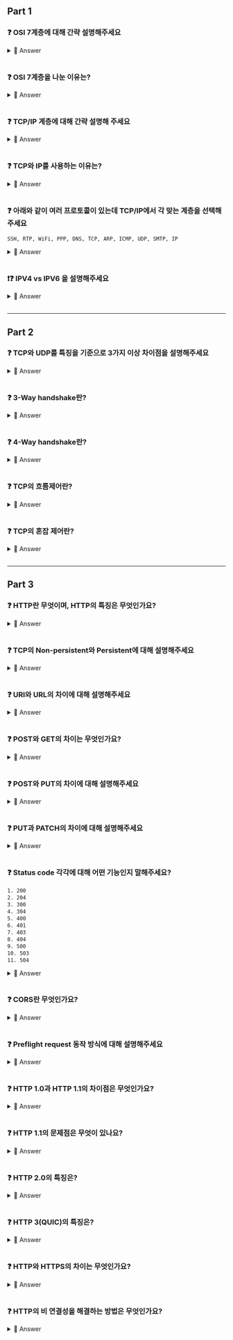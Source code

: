## **Part 1**

### **❓ OSI 7계층에 대해 간략 설명해주세요**

<details>
<summary> 📌 Answer </summary>

|계층|계층 이름|
|:---:|---|
|[1] 물리 계층|➕ 데이터를 전기적인 신호로 변환해서 주고 받는 기능 (BIT)<BR>|
|[2] 데이터 링크 계층|➕ MAC 주소를 이용해 물리계층에서 받은 정보 전달 (Frame)<BR>➕ 에러 제어, 흐름 제어 담당|
|[3] 네트워크 계층|➕ IP 주소와 라우팅을 통해 최적의 경로 제공 (Packet)<BR>|
|[4] 전송 계층|➕ 송신 측과 수신 측의 논리적인 연결을 설정하고 유지하는 역할(데이터 전송을 위해) (Segment/Datagram))<BR>➕ 오류제어, 흐름제어, 중복 검사 수행|
|[5] 세션 계층|➕ 상호 간의 세션이 유효한지 확인하고 설정(동기화) <BR>|
|[6] 표현 계층|➕ 데이터 형식 정의 <BR>|
|[7] 응용 계층|➕ 사용자가 사용하는 응용 서비스 or 프로세스 동작하는 계층 <BR>|

</details>
<BR>

### **❓ OSI 7계층을 나눈 이유는?**

<details>
<summary> 📌 Answer </summary>

통신이 일어나는 과정을 단계별로 쉽게 파악하고 이해할 수 있기 때문이다.
</details>
<BR>

### **❓ TCP/IP 계층에 대해 간략 설명해 주세요**

<details>
<summary> 📌 Answer </summary>

|계층|계층 이름|
|:---:|---|
|[1] 네트워크 접근 계층|➕ 송신 측과 수신 측의 데이터 전송을 위해 논리적인 링크 생성 <BR>|
|[2] 인터넷 계층|➕ 데이터 전송을 위한 주소지정, 경로설정을 제공 <BR>|
|[3] 전송 계층|➕ 호스트들 간의 신뢰성 있는 통신을 제공<BR>|
|[4] 응용 계층|➕ 응용프로그램 간의 데이타 송수신 <BR>|
</details>
<BR>

### **❓ TCP와 IP를 사용하는 이유는?**

<details>
<summary> 📌 Answer </summary>

IP만 있으면 상호간에 통신은 가능하지만, 패킷 전달 여부를 보증하지 않고 ➕ 패킷을 보낸 순서와 받는 순서가 다를 수 있다.

신뢰적인 데이터 전송을 위해 TCP를 사용한 것이다.
</details>
<BR>


### **❓ 아래와 같이 여러 프로토콜이 있는데 TCP/IP에서 각 맞는 계층을 선택해주세요**

    SSH, RTP, WiFi, PPP, DNS, TCP, ARP, ICMP, UDP, SMTP, IP

<details>
<summary> 📌 Answer </summary>

* SSH, DNS, SMTP : [4] 응용 계층
* TCP, UDP, RTP : [3] 전송 계층
* IP, ICMP, ARP : [2] 인터넷 계층
* WiFi, PPP : [1] 네트워크 연결 계층
</details>
<BR>

### **❗❓ IPV4 vs IPV6 을 설명해주세요**

<details>
<summary> 📌 Answer </summary>

* IPv4 : 32 bit로 (4개의 8bit) 구성됩니다. 
* IPv6 : IPv4의 주소 부족 문제를 해결하기 위해 만들어졌습니다. 128 bit로(8개의 16bit) 구성됩니다. 주소 유형은 유니캐스트, 멀티캐스트, 애니캐스트가 있습니다.
</details>
<BR>

------------------
## **Part 2**

### **❓ TCP와 UDP를 특징을 기준으로 3가지 이상 차이점을 설명해주세요**

<details>
<summary> 📌 Answer </summary>

* 연결 방식 : TCP(연결형 서비스) / UDP(비연결형 서비스)
* 패킷 교환 방식 : TCP(가상 회선 방식) / UDP(데이터 그램 방식)
* 수신 여부 확인 : TCP(전송 순서 보장) / UDP(전송 순서 바뀔 수 있음)
* 신뢰성 : TCP(높다) / UDP(낮다)
* 속도 : TCP(느리다) / UDP(빠르다)
</details>
<BR>

### **❓ 3-Way handshake란?**

<details>
<summary> 📌 Answer </summary>

=> 서버-클라이언트는 통신을 위해 연결 설정할때 3 way-handshake를 수행한다.

1. client가 Server에게 연결 요청 메시지 SYN를 전송한다.
2. Server가 이를 수락한다는 의미로 SYN+ACK를 전송한다.
3. Client가 다시 ACK를 보내고 연결을 설정한다.

=> 이 방식을 통해 TCP는 신뢰성 있는 통신이 가능하다.

<details>
<summary> ➕  만약 Client가 SYN+ACK를 못받았다면? </summary>

Client에서는 TIMEOUT이 발생해 다시 SYN를 서버에게 전송한다.
</details>
</details>
<BR>

### **❓ 4-Way handshake란?**

<details>
<summary> 📌 Answer </summary>

=> 서버-클라이언트는 통신을 종료 하기 위해 4way-handshake를 수행한다.
1. client가 Server에게 연결 종료하겠다는 FIN 플래그를 전송한다.
2. Server는 알겠다는 의미로 ACK를 보내고, 자신의 통신이 끝날때까지 기다린다.
3. Server가 통신이 끝나면, 연결이 종료됬다고 FIN 플래그를 전송한다.
4. Client는 확인했다는 ACK를 보내고 종료한다.

<details>
<summary> ➕  Server에서는 왜 FIN 플래그를 보낼까요?r </summary>

서버에서 아직 전송할 데이터가 남아 있기 때문에 이를 다 보내고 난 다음 다 보냈다는 의미로 FIN 플래그를 전송하게 됩니다.
</details>

<details>
<summary> ➕  연결 해제시 Client는 왜 ACK를 보낼까요? </summary>

만약 Client가 Server로부터 FIN 플래그를 받지 못했을 경우에 Client는 이 상황을 모르고 계속 기다리면서 재전송하게 됩니다. 하지만, Server는 이미 종료되고 닫혔기 때문에 이에 대해 응답하지 않아 Client 측에서 불필요한 자원을 소요하게 됩니다.

 그래서 Server측에서는 Client의 ACK를 받고 연결을 해제합니다.
</details>
</details>
<BR>

### **❓ TCP의 흐름제어란?**

<details>
<summary> 📌 Answer </summary>

송신측과 수신측의 데이터 처리 속도 차이를 해결하기 위한 기법이다. 수신측이 송신측보다 빠르면 문제되지 않지만, 송신측의 속도가 수신측보다 빠르다면 문제가 발생합니다. 이를 해결하기 위한 기법이 흐름제어다.
</details>
<BR>

### **❓ TCP의 혼잡 제어란?**

<details>
<summary> 📌 Answer </summary>

송신 측의 데이터 전달과 *네트워크*의 데이터 처리 속도 차이를 해결하기 위한 기법이다.
</details>
<BR>

------------------
## **Part 3**

### **❓ HTTP란 무엇이며, HTTP의 특징은 무엇인가요?**

<details>
<summary> 📌 Answer </summary>

* HTTP는 웹에서만 사용하는 프로토콜로, TCP/IP 기반으로 서버와 클라이언트간 요청과 응답을 전송합니다.
* HTTP의 특징은?

    1. Connectionless : HTTP 연결 상태를 유지하지 않는 비연결성 프로토콜이다.
    2. Stateless : HTTP는 연결을 유지하지 않는 프로토콜이기 때문에 과거의 요청/응답에 대한 내용을 알지 못한다.


<details>
<summary> ➕ 왜 해당 특징을 가지죠? </summary>

서버에서 다수의 클라이언트와의 연결을 계속 유지하려면 이에 따른 많은 리소스가 발생 합니다. 이 리소스를 줄이면 더 많이 클라이언트와 연결할 수 있기 때문에 비연결성 특징을 가집니다.
</details>
</details>

<BR>

### **❓ TCP의 Non-persistent와 Persistent에 대해 설명해주세요**

<details>
<summary> 📌 Answer </summary>

* Non-Persistent : 서버에 요청을 보내고 응답을 받으면 바로 TCP Connection을 끝내는 방식 => 과거에는 웹을 통해 전달해야하는 사이트의 콘텐츠 수가 적었기 때문에 Non-persistent Connection 방식을 사용함.

* Persistent : 서버는 TCP연결을 HTTP 응답 이후에도 끊지 않고 계속 사용합니다.

<details>
<summary> ➕ HTTP에서 Persistent를 사용하는 방법은? </summary>

클라이언트가 서버에게 Persistent Conntection을 요청할 때 요청 메시지 내 헤더에 '**Conncection : keep-alive**'를 추가하여 보냅니다
</details>
</details>
<br>

### **❓ URI와 URL의 차이에 대해 설명해주세요**

<details>
<summary> 📌 Answer </summary>

* URI(Uniform Resource Identifier) : 인터넷에 있는 자료의 ID로 생각하면 된다. URI의 하위개념으로 URL, URN 이 있다.

* URL(Uniform Resource Locator) : 네트워크 상에서 자원이 어디 있는지를 알려주기 위한 규약이다. 즉, 웹 리소스에 대한 참조이다.
</details>
<BR>

### **❓ POST와 GET의 차이는 무엇인가요?**

<details>
<summary> 📌 Answer </summary>

* GET : 클라이언트가 서버로 데이터를 요청할 때 사용하는 함수이다. URI에 쿼리 스트링을 포함시켜 보내기 때문에 보안에 취약하다. 빠르다.

* POST : 클라이언트가 서버로 데이터를 전송하는데, 이때 서버는 이 데이터를 생성, 수정한다. URI에 자원을 넣는것이 아니다 보니 GET보다 많은 데이터를 다룰 수 있고 보안에 강하다. 대신, 느리다.
</details>
<BR>

### **❓ POST와 PUT의 차이에 대해 설명해주세요**

<details>
<summary> 📌 Answer </summary>

* POST : 리소스의 위치를 지정하지 않고 리소스를 생성하는 연산이다. 단 POST는 멱등성을 만족하지 못한다.

* PUT : 리소스의 위치를 이미 알고 있는 상태에서, 그 위치에 리소스를 생성하거나 수정한다. 단 PUT은 멱등성을 만족한다.

<details>
<summary> ➕ 멱등성이란? </summary>

1번을 실행하든, 100번을 실행하든 결과가 같다. 

예를 들어, JSON을 여러번 POST 함수로 요청하면 계속해서 리소스가 생성된다. JSON을 여러번 PUT 함수로 요청하면 생성이 아닌 해당 리소스를 수정하는 것이다.
</details>
</details>
<BR>

### **❓ PUT과 PATCH의 차이에 대해 설명해주세요**

<details>
<summary> 📌 Answer </summary>

* PUT : 자원의 전체 교체, 자원교체 시 모든 필드 필요

* PATCH : 자원의 부분 교체, 자원교체시 일부 필드 필요
</details>
<BR>

### **❓ Status code 각각에 대해 어떤 기능인지 말해주세요?**

    1. 200 
    2. 204
    3. 300
    4. 304
    5. 400
    6. 401
    7. 403
    8. 404
    9. 500
    10. 503
    11. 504

<details>
<summary> 📌 Answer </summary>

1. 200 : 요청이 성공적으로 수행 되었다(OK)
2. 204 : PUT, POST, DELETE 요청의 경우 성공 했는데 보낼 데이터 없는 경우(No content)
3. 300 : 리다이렉션
4. 304 : 로컬 캐시의 정보 업데이트 할게 없다고 알려줌(Not modified)
5. 400 : 클라이언트의 잘못된 요청(Bad Request)
6. 401 : 인증되지 않은 클라이언트가 인증이 필요한 페이지를 요청한 경우 (Unauthorized)
7. 403 : 서버가 해당 요청은 이해했지만, 권한이 없는 클라이언트인 경우 요청 거부 (Forbidden)
8. 404 : 요청한 페이지 없음 (Not found)
9. 500 : 내부 서부 오류 (Internal Server error)
10. 503 : 서버가 일시적으로 서비스 제공 불가 (Service Unavailable)
11. 504 : 서버 시간 초과됨 (Gateway timeout)
</details>
<BR>

### **❓ CORS란 무엇인가요?**

<details>
<summary> 📌 Answer </summary>

CORS란 서로 다른 Origin끼리 자원을 공유할 수 있는 방식입니다.

HTTP 헤더를 사용해서 한 origin에서 실행중인 웹앱이 다른 origin의 자원에 접근할 수 있는 권한을 부여할 수 있는 방식입니다.

<details>
<summary> ➕ 서로 다른 Origin이란? </summary>

Protocol, Host, Port 중 하나라도 다른 것을 의미합니다.
</details>

<details>
<summary> ➕ CORS와 관련된 HEADER는 무엇인가요(Request, Response 구분해서 말해주세요)? </summary>

* Request : Origin, Access-Control-Request-Method, Access-Control-Request-Headers
* Response : Access-Control-Allow-Origin, Access-Control-Allow-Methods, Access-Control-Allow-Headers

=> Origin : 다른 출처(Cross-site) 요청을 보내는 요청 도메인의 URI를 나타낸다(요청을 보내는 페이지의 출처(도메인-포트까지 포함))

=> ccess-Control-Allow-Origin : 헤더에 작성된 출처만 브라우저가 리소스를 접근할 수 있다고 말해준 것이다.
</details>
</details>
<BR>

### **❓ Preflight request 동작 방식에 대해 설명해주세요**

<details>
<summary> 📌 Answer </summary>

Preflight request 방식은 서버에 예비 요청을 보내서 안전한지 판단한 후 요청을 보내는 방법입니다.

1. Preflight request(예비 요청) : 실제 리소스를 요청하기 전에 OPIONS라는 함수를 통해 실제 요청을 전송할지 판단합니다.  클라이언트측은 OPTIONS 함수로 서버에 예비 요청을 보낸다.
2. 서버는 이 예비 요청에 대한 응답으로 Access-Control-Allow-Origin 헤더를 포함한 응답을 브라우저에 보낸다.
3. 브라우저는 자신이 보낸 Preflight request(예비 요청)과 서버가 보낸 응답 헤더에서 Access-Control-Allow-Origin를 비교한 후, 만약 이 요청을 보내는 것이 안전하다고 판단되면 해당 서버로 다시 본 요청을 보낸다.
</details>
<BR>

### **❓ HTTP 1.0과 HTTP 1.1의 차이점은 무엇인가요?**

<details>
<summary> 📌 Answer </summary>

* [ HTTP 1.0 ]
    * GET, HEAD, POST 3가지 함수 사용 가능하다.
    * [Non-persistent Connection] Request 할때 마다 Connection을 새로 생성한다.

* [ HTTP 1.1 ]
    * GET, HEAD, POST, OPTIONS, PUT, DELETE, TRACE 함수 사용 가능하다.
    * Persistent Connection / Pipelining 개념을 도입해 클라이언트-서버 간 요청/응답 시간을 줄이려고 노력했다.

<details>
<summary> ➕ Pipelining은 무엇인가요? </summary>

하나의 커넥션에서 응답을 기다리지 않고 순차적인 여러 요청을 연속적으로 보내 그 순서에 맞춰 응답을 받는 방식으로 지연 시간을 줄이는 방법. 
</details>
</details>
<BR>

### **❓ HTTP 1.1의 문제점은 무엇이 있나요?**

<details>
<summary> 📌 Answer </summary>

1. HOL(Head of Line) Blocking : 먼저 받은 요청이 끝나지 않으면 그 뒤에 있는 요청도 처리가 불가합니다.

2. RTT 증가 : 일반적으로 Connection 하나에 요청 한 개를 처리하기 때문에, 매번 요청 별로 Connection을 만들어 3-way handshake가 수행되기 때문에 불필요한 RTT증가와 네트워크 지연을 초래하여 성능을 지연시킵니다.

3. 헤더가 크다 : 쿠키가 큼. 연속적인 데이터일때, 헤더가 동일하더라도 또 보내게됨.
</details>
<BR>

### **❓ HTTP 2.0의 특징은?**

<details>
<summary> 📌 Answer </summary>

1. 메시지 전송 방식 변화(바이너리 프레임) + 멀티 플렉싱 : 한 연결에 여러 메시지를 동시에 처리 가능 (WHY? 요청들이 프레임 단위로 쪼개졌기 때문에 메시지 전송과 응답 순서가 중요하지 않아졌다) => HOL Blocking 해결

2. Stream 우선 순위 

3. Header 압축 : Header 정보를 HPACK 압축 방식을 이용하여 압축 전송 -> 페이지 로드 시간 감소

4. Server Push : 서버에서 클라이언트에서 요청하지 않은 리소스를 전송할 수 있다.
</details>
<BR>

### **❓ HTTP 3(QUIC)의 특징은?**

<details>
<summary> 📌 Answer </summary>

* HTTP3는 HTTP 버전 1 ~ 2와 달리 기반 프로토콜을 UDP 프로토콜로 사용한다.

<details>
<summary> ➕ 왜 TCP가 아닌 UDP를 사용하나요? </summary>

⇒ [👉 TCP의 경우] 헤더에서 보다시피 많은 기능이 포함된 프로토콜로 실질적으로 사용자가 커스텀 기능을 구현할 자리가 없다 

=> [👉 UDP의 경우] 헤더의 공간이 많이 있기 때문에 커스텀 기능을 구현하기 쉽다. 즉, UDP의 이 공간을 잘 활용하면 TCP와 비슷한 수준의 신뢰성을 제공할 수도 있다.

</details>

<details>
<summary> ➕ QUIC 장점에 대해서 설명해주세요 </summary>

1. Connection 설정 시 레이턴시 감소(첫 연결 설정에 1 RTT만 소요, 이후부터는 0 RTT 소요)
2. HTTP 2.0 버전과 같이 멀티플렉싱을 지원한다.
3. 클라이언트의 IP가 바뀌어도 연결이 유지됨(Connection ID를 사용)
4. 패킷 손실 감지에 걸리는 시간 단축(QUIC도 TCP와 마찬가지로 전송하는 패킷에 대한 흐름 제어를 한다)
</details>
</details>
<BR>

### **❓ HTTP와 HTTPS의 차이는 무엇인가요?**

<details>
<summary> 📌 Answer </summary>

HTTPS는 HTTP의 문제점인 보안을 방지한 프로토콜로, HTTP에 **SSL/TLS**기반의 Secure Socket을 활용한 프로토콜입니다.

<details>
<summary> ➕ 모든 웹 사이트가 HTTPS를 사용하지 않나요? </summary>

‘모든 사이트가 다 HTTPS가 되면 좋겠네?’라고 말할 수도 있는데, 서버에 과부하가 걸릴 수 있습니다. 모든 사이트에서 텍스트를 암호화하여 주고 받으면, 속도가 현저하게 느려집니다. 따라서, 중요한 사이트에서는 HTTPS로 관리하고, 그렇지 않은 사이트에서는 HTTP로 세팅합니다.
</details>
<details>
<summary> ➕ TLS는 어느 계층에 속하나요? </summary>

전송 계층
</details>
<details>
<summary> ➕ 비대칭키 또는 공개키 암호화 방식은 무엇인가요? </summary>

사용자는 공개된 키로 암호화해서 서버에게 보내면 서버는 본인만 가지고 있는 개인키로 복화화하여 볼 수 있도록 암호화하는 방식입니다.
</details>
</details>
<BR>

### **❓ HTTP의 비 연결성을 해결하는 방법은 무엇인가요?**

<details>
<summary> 📌 Answer </summary>

쿠키(Cookie) 와 세션(Session)

<details>
<summary> ➕ 쿠키와 세션의 차이는 무엇인가요? </summary>

![ㅁㄴㅇ](./image/CookeSession.png)
</details>
<details>
<summary> ➕ 쿠키의 경우 왜 보안에 좋지 않나요? </summary>

접근 권한이 모두에게 주어지기 때문에 보안이 매우 약함 👉 서버에 저장되는 것이 아니라 웹 브라우저(클라이언트)에 저장되는 것이기 때문에 임의 수정이 가능해 보안에 취약하다
</details>
<details>
<summary> ➕ Session만 쓰면 되는데 왜 Cookie도 사용하나요? </summary>

세션은 서버에 저장된다. 즉, 서버의 자원일 사용한다는 것이다. 그렇기 때문에 사용자가 많아지면 그 연결을 위해 사용되는 리소스(자원)이 상당하다. 

그렇기 때문에, 자원 관리 차원에서 쿠키와 세션을 적절하게 사용해야 한다 👉 서버 자원의 낭비를 방지하며 웹사이트의 속도를 높이기 위해 쿠키와 세션 모두 사용하는 것이다.
</details>
<details>
<summary> ➕ Cookie와 Session과 관련있는 Header는 무엇인가요(Request/Response 각각 설명해주세요)? </summary>

* Request : Cookie
* Response : Set-Cookie
</details>
</details>
<BR>
